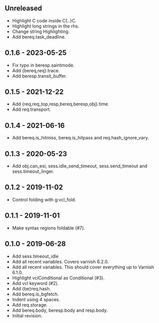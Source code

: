## Unreleased

* Highlight C code inside C{..}C.
* Highlight long strings in the rhs.
* Change string Highlighting.
* Add bereq.task_deadline.

## 0.1.6 - 2023-05-25

* Fix typo in beresp.saintmode.
* Add {bereq,req}.trace.
* Add beresp.transit\_buffer.

## 0.1.5 - 2021-12-22

* Add {req,req\_top,resp,bereq,beresp,obj}.time.
* Add req.transport.

## 0.1.4 - 2021-06-16

* Add bereq.is\_hitmiss, bereq.is\_hitpass and req.hash\_ignore\_vary.

## 0.1.3 - 2020-05-23

* Add obj.can\_esi, sess.idle\_send\_timeout, sess.send\_timeout
  and sess.timeout\_linger.

## 0.1.2 - 2019-11-02

* Control folding with g:vcl\_fold.

## 0.1.1 - 2019-11-01

* Make syntax regions foldable (#7).

## 0.1.0 - 2019-06-28

* Add sess.timeout\_idle
* Add all recent variables. Covers varnish 6.2.0.
* Add all recent variables. This should cover everything up to
  Varnish 6.1.0.
* Highlight vclConditional as Conditional (#3).
* Add vcl keyword (#2).
* Add {be}req.hash.
* Add bereq.is\_bgfetch.
* Indent using 4 spaces.
* Add req.storage.
* Add bereq.body, beresp.body and resp.body.
* Initial revision.
